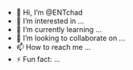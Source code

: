- 👋 Hi, I’m @ENTchad
- 👀 I’m interested in ...
- 🌱 I’m currently learning ...
- 💞️ I’m looking to collaborate on ...
- 📫 How to reach me ...
- ⚡ Fun fact: ...

<!---
ENTchad/ENTchad is a ✨ special ✨ repository because its `README.md` (this file) appears on your GitHub profile.
You can click the Preview link to take a look at your changes.
--->
